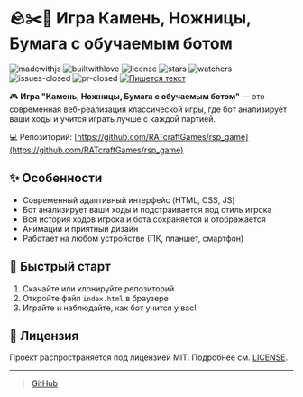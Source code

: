 # 🪨✂️📄 Игра Камень, Ножницы, Бумага с обучаемым ботом

![madewithjs](http://ForTheBadge.com/images/badges/made-with-javascript.svg) ![builtwithlove](http://ForTheBadge.com/images/badges/built-with-love.svg) ![license](https://img.shields.io/github/license/RATcraftGames/rsp_game.svg)
![stars](https://img.shields.io/github/stars/RATcraftGames/rsp_game.svg) ![watchers](https://img.shields.io/github/watchers/RATcraftGames/rsp_game.svg) ![issues-closed](https://img.shields.io/github/issues-closed/RATcraftGames/rsp_game.svg) ![pr-closed](https://img.shields.io/github/issues-pr-closed/RATcraftGames/rsp_game.svg)
[![Пишется текст](https://readme-typing-svg.demolab.com?font=Fira+Code&pause=1000&width=435&lines=dev%3A+RATcraft)](https://git.io/typing-svg)

🎮 **Игра "Камень, Ножницы, Бумага с обучаемым ботом"** — это современная веб-реализация классической игры, где бот анализирует ваши ходы и учится играть лучше с каждой партией.

💻 Репозиторий: [https://github.com/RATcraftGames/rsp_game](https://github.com/RATcraftGames/rsp_game)

## ✨ Особенности

- Современный адаптивный интерфейс (HTML, CSS, JS)
- Бот анализирует ваши ходы и подстраивается под стиль игрока
- Вся история ходов игрока и бота сохраняется и отображается
- Анимации и приятный дизайн
- Работает на любом устройстве (ПК, планшет, смартфон)

## 🚀 Быстрый старт

1. Скачайте или клонируйте репозиторий
2. Откройте файл `index.html` в браузере
3. Играйте и наблюдайте, как бот учится у вас!

## 📄 Лицензия

Проект распространяется под лицензией MIT. Подробнее см. [LICENSE](LICENSE).

---

> [GitHub](https://github.com/RATcraftGames/rsp_game) 
